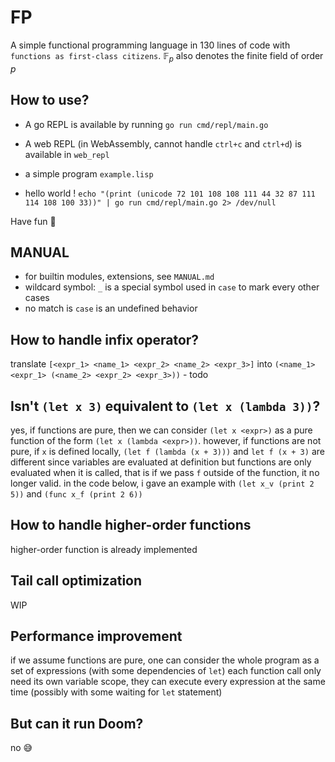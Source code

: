 # FP

A simple functional programming language in 130 lines of code with `functions as first-class citizens`. $\mathbb{F}_p$ also denotes the finite field of order $p$ 

## How to use?

- A go REPL is available by running `go run cmd/repl/main.go`

- A web REPL (in WebAssembly, cannot handle `ctrl+c` and `ctrl+d`) is available in `web_repl`

- a simple program `example.lisp`

- hello world ! `echo "(print (unicode 72 101 108 108 111 44 32 87 111 114 108 100 33))" | go run cmd/repl/main.go 2> /dev/null`

Have fun 🤗

## MANUAL

- for builtin modules, extensions, see `MANUAL.md`
- wildcard symbol: `_` is a special symbol used in `case` to mark every other cases
- no match is `case` is an undefined behavior

## How to handle infix operator?

translate `[<expr_1> <name_1> <expr_2> <name_2> <expr_3>]` into `(<name_1> <expr_1> (<name_2> <expr_2> <expr_3>))` - todo 
## Isn't `(let x 3)` equivalent to `(let x (lambda 3))`?

yes, if functions are pure, then we can consider `(let x <expr>)` as a pure function of the form `(let x (lambda <expr>))`. 
however, if functions are not pure, if `x` is defined locally, `(let f (lambda (x + 3)))` and `let f (x + 3)` are different
since variables are evaluated at definition but functions are only evaluated when it is called,
that is if we pass `f` outside of the function, it no longer valid.
in the code below, i gave an example with `(let x_v (print 2 5))` and `(func x_f (print 2 6))`

## How to handle higher-order functions

higher-order function is already implemented

## Tail call optimization

WIP

## Performance improvement

if we assume functions are pure, one can consider the whole program as a set of expressions (with some dependencies of `let`)
each function call only need its own variable scope, they can execute every expression at the same time (possibly with some waiting for `let` statement) 

## But can it run Doom?

no 😅

